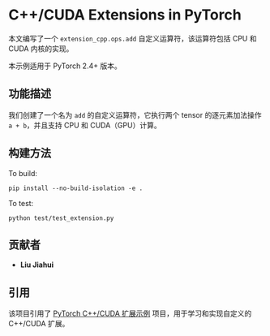 # C++/CUDA Extensions in PyTorch

本文编写了一个 `extension_cpp.ops.add` 自定义运算符，该运算符包括 CPU 和 CUDA 内核的实现。

本示例适用于 PyTorch 2.4+ 版本。

## 功能描述

我们创建了一个名为 `add` 的自定义运算符，它执行两个 tensor 的逐元素加法操作 `a + b`，并且支持 CPU 和 CUDA（GPU）计算。

## 构建方法

To build:
```
pip install --no-build-isolation -e .
```

To test:
```
python test/test_extension.py
```

## 贡献者

- **Liu Jiahui**

## 引用

该项目引用了 [PyTorch C++/CUDA 扩展示例](https://github.com/pytorch/extension-cpp) 项目，用于学习和实现自定义的 C++/CUDA 扩展。